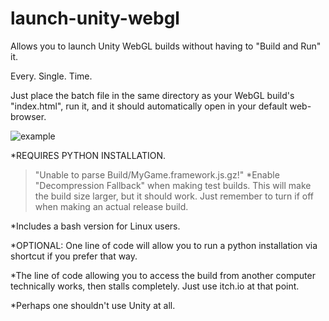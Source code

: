 # launch-unity-webgl

Allows you to launch Unity WebGL builds without having to "Build and Run" it.

Every. Single. Time.

Just place the batch file in the same directory as your WebGL build's "index.html", run it,
and it should automatically open in your default web-browser.

![example](https://github.com/nashset/launch-unity-webgl/assets/160681001/314277fc-d51c-4415-a75d-6ab069d1b199)

*REQUIRES PYTHON INSTALLATION.

>"Unable to parse Build/MyGame.framework.js.gz!"
*Enable "Decompression Fallback" when making test builds. This will make the build size larger, but it should work. Just remember to turn if off when making an actual release build.

*Includes a bash version for Linux users.

*OPTIONAL: One line of code will allow you to run a python installation via shortcut if you prefer that way.

*The line of code allowing you to access the build from another computer technically works,
then stalls completely.
Just use itch.io at that point.

*Perhaps one shouldn't use Unity at all.

